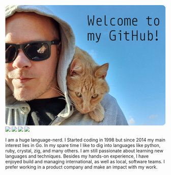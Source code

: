 [![Header](/.imgs/h.png "Header")](https://davidsatimewallin.com/)
![](https://img.shields.io/badge/V--lang-★★☆☆☆-536B8A?style=for-the-badge)
![](https://img.shields.io/badge/Go--lang-★★★★☆-00ACD7?style=for-the-badge)
![](https://img.shields.io/badge/PHP-★★★★☆-8892BF?style=for-the-badge)
![](https://img.shields.io/badge/GNU/Linux-★★★☆☆-F9BD00?style=for-the-badge)

<p>
    I am a huge language-nerd. I Started coding in 1998 but since 2014 my main interest lies in Go. In my spare time I like to dig into languages like python, ruby, crystal, zig, and many others. I am still passionate about learning new languages and techniques.  Besides my hands-on experience, I have enjoyed build and managing international, as well as local, software teams. I prefer working in a product company and make an impact with my work.
</p>

